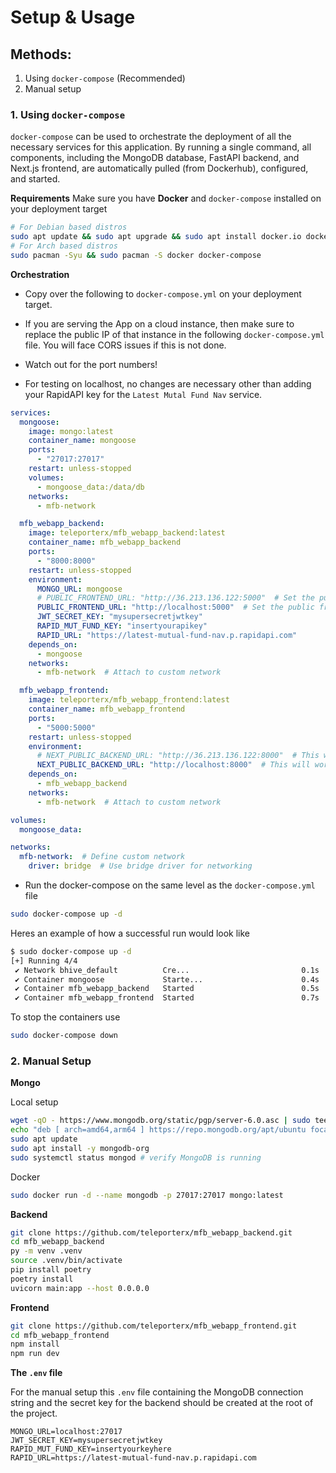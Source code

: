 # Setup & Usage

## Methods:
1. Using `docker-compose` (Recommended)
2. Manual setup


### 1. Using `docker-compose`

`docker-compose` can be used to orchestrate the deployment of all the necessary services for this application. By running a single command, all components, including the MongoDB database, FastAPI backend, and Next.js frontend, are automatically pulled (from Dockerhub), configured, and started.


**Requirements**
Make sure you have **Docker** and `docker-compose` installed on your deployment target

```bash
# For Debian based distros
sudo apt update && sudo apt upgrade && sudo apt install docker.io docker-compose
# For Arch based distros
sudo pacman -Syu && sudo pacman -S docker docker-compose
```

**Orchestration**

- Copy over the following to `docker-compose.yml` on your deployment target.

- If you are serving the App on a cloud instance, then make sure to replace the public IP of that instance in the following `docker-compose.yml` file. You will face CORS issues if this is not done.

- Watch out for the port numbers!

- For testing on localhost, no changes are necessary other than adding your RapidAPI key for the `Latest Mutal Fund Nav` service.

```yml
services:
  mongoose:
    image: mongo:latest
    container_name: mongoose
    ports:
      - "27017:27017"
    restart: unless-stopped
    volumes:
      - mongoose_data:/data/db
    networks:
      - mfb-network

  mfb_webapp_backend:
    image: teleporterx/mfb_webapp_backend:latest
    container_name: mfb_webapp_backend
    ports:
      - "8000:8000"
    restart: unless-stopped
    environment:
      MONGO_URL: mongoose
      # PUBLIC_FRONTEND_URL: "http://36.213.136.122:5000"  # Set the public frontend URL
      PUBLIC_FRONTEND_URL: "http://localhost:5000"  # Set the public frontend URL
      JWT_SECRET_KEY: "mysupersecretjwtkey"
      RAPID_MUT_FUND_KEY: "insertyourapikey"
      RAPID_URL: "https://latest-mutual-fund-nav.p.rapidapi.com"
    depends_on:
      - mongoose
    networks:
      - mfb-network  # Attach to custom network

  mfb_webapp_frontend:
    image: teleporterx/mfb_webapp_frontend:latest
    container_name: mfb_webapp_frontend
    ports:
      - "5000:5000"
    restart: unless-stopped
    environment:
      # NEXT_PUBLIC_BACKEND_URL: "http://36.213.136.122:8000"  # This will work inside the Docker network
      NEXT_PUBLIC_BACKEND_URL: "http://localhost:8000"  # This will work inside the Docker network
    depends_on:
      - mfb_webapp_backend
    networks:
      - mfb-network  # Attach to custom network

volumes:
  mongoose_data:

networks:
  mfb-network:  # Define custom network
    driver: bridge  # Use bridge driver for networking
```

- Run the docker-compose on the same level as the `docker-compose.yml` file

```bash
sudo docker-compose up -d
```

Heres an example of how a successful run would look like
```bash
$ sudo docker-compose up -d
[+] Running 4/4
 ✔ Network bhive_default          Cre...                         0.1s
 ✔ Container mongoose             Starte...                      0.4s
 ✔ Container mfb_webapp_backend   Started                        0.5s
 ✔ Container mfb_webapp_frontend  Started                        0.7s
```

To stop the containers use 

```bash
sudo docker-compose down
```

### 2. Manual Setup

**Mongo**

Local setup
```bash
wget -qO - https://www.mongodb.org/static/pgp/server-6.0.asc | sudo tee /etc/apt/trusted.gpg.d/mongodb.asc
echo "deb [ arch=amd64,arm64 ] https://repo.mongodb.org/apt/ubuntu focal/mongodb-org/6.0 multiverse" | sudo tee /etc/apt/sources.list.d/mongodb-org-6.0.list
sudo apt update
sudo apt install -y mongodb-org
sudo systemctl status mongod # verify MongoDB is running
```

Docker
```bash
sudo docker run -d --name mongodb -p 27017:27017 mongo:latest
```

**Backend**

```bash
git clone https://github.com/teleporterx/mfb_webapp_backend.git
cd mfb_webapp_backend
py -m venv .venv
source .venv/bin/activate
pip install poetry
poetry install
uvicorn main:app --host 0.0.0.0
```

**Frontend**

```bash
git clone https://github.com/teleporterx/mfb_webapp_frontend.git
cd mfb_webapp_frontend
npm install
npm run dev
```

**The `.env` file**

For the manual setup this `.env` file containing the MongoDB connection string and the secret key for the backend should be created at the root of the project.

```env
MONGO_URL=localhost:27017
JWT_SECRET_KEY=mysupersecretjwtkey
RAPID_MUT_FUND_KEY=insertyourkeyhere
RAPID_URL=https://latest-mutual-fund-nav.p.rapidapi.com
```